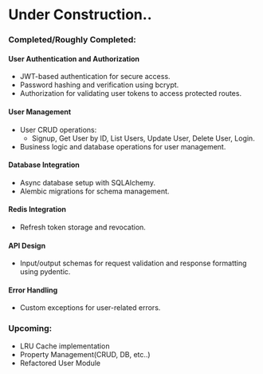 # **Under Construction..**

### Completed/Roughly Completed:
#### User Authentication and Authorization
- JWT-based authentication for secure access.
- Password hashing and verification using bcrypt.
- Authorization for validating user tokens to access protected routes.

#### User Management
- User CRUD operations:
  - Signup, Get User by ID, List Users, Update User, Delete User, Login.
- Business logic and database operations for user management.

#### Database Integration
- Async database setup with SQLAlchemy.
- Alembic migrations for schema management.

#### Redis Integration
- Refresh token storage and revocation.

#### API Design
- Input/output schemas for request validation and response formatting using pydentic.

#### Error Handling
- Custom exceptions for user-related errors.

### Upcoming:
- LRU Cache implementation
- Property Management(CRUD, DB, etc..)
- Refactored User Module
